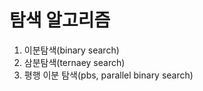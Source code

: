 # 탐색 알고리즘

1. 이분탐색(binary search)
2. 삼분탐색(ternaey search)
3. 평행 이분 탐색(pbs, parallel binary search)


